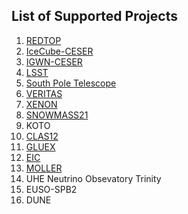## List of Supported Projects

1. [REDTOP](Redtop.md)
2. [IceCube-CESER](icecube.md)
3. [IGWN-CESER](ligo.md)
4. [LSST](lsst.md)
6. [South Pole Telescope](spt.md)
7. [VERITAS](veritas.md)
8. [XENON](xenon.md)
9. [SNOWMASS21](snowmass.md)
9. KOTO
10. [CLAS12](clas12.md)
11. [GLUEX](gluex.md)
12. [EIC](eic.md)
13. [MOLLER](moller.md)
14. UHE Neutrino Obsevatory Trinity
15. EUSO-SPB2
16. DUNE
